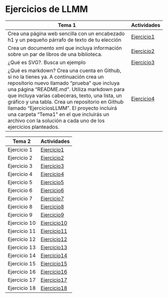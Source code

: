 # Ejercicios de LLMM

Tema 1 | Actividades
---------------------------------- | -----------------------------------
Crea una página web sencilla con un encabezado h1 y un pequeño párrafo de texto de tu elección | [Ejercicio1](tema1/ej1.html)
Crea un documento xml que incluya información sobre un par de libros de una biblioteca. | [Ejercicio2](tema1/ej2.xml)
¿Qué es SVG?. Busca un ejemplo | [Ejercicio3](tema1/ej3.html)
¿Qué es markdown? Crea una cuenta en Github, si no la tienes ya. A continuación crea un repositorio nuevo llamado “prueba” que incluya una página “README.md”. Utiliza markdown para que incluya varias cabeceras, texto, una lista, un gráfico y una tabla.  Crea un repositorio en Github llamado “EjerciciosLLMM”. El proyecto incluirá una carpeta “Tema1” en el que incluirás un archivo con la solución a cada uno de los ejercicios planteados. | [Ejercicio4](tema1/ej4/README.md)


Tema 2 | Actividades
---------------------------------- | -----------------------------------
Ejercicio 1 | [Ejercicio1](tema2/ej1.html)
Ejercicio 2 | [Ejercicio2](tema2/ej2.html)
Ejercicio 3 | [Ejercicio3](tema2/ej3.html)
Ejercicio 4 | [Ejercicio4](tema2/ej4.html)
Ejercicio 5 | [Ejercicio5](tema2/ej5)
Ejercicio 6 | [Ejercicio6](tema2/ejercicio6)
Ejercicio 7 | [Ejercicio7](tema2/ejercicio7)
Ejercicio 8 | [Ejercicio8](tema2/ej8.html)
Ejercicio 9 | [Ejercicio9](tema2/ejercicio9)
Ejercicio 10 | [Ejercicio10](tema2/ejercicio10)
Ejercicio 11 | [Ejercicio11](tema2/ejercicio11)
Ejercicio 12 | [Ejercicio12](tema2/ejercicio12)
Ejercicio 13 | [Ejercicio13](tema2/ejercicio13)
Ejercicio 14 | [Ejercicio14](tema2/ejercicio14)
Ejercicio 15 | [Ejercicio15](tema2/ejercicio15)
Ejercicio 16 | [Ejercicio16](tema2/ejercicio16)
Ejercicio 17 | [Ejercicio17](tema2/ejercicio17)
Ejercicio 18 | [Ejercicio18](tema2/ejercicio18)
